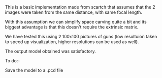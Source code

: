 This is a basic implementation made from scartch that assumes that the 2 images were taken from the same distance, with same focal length.

With this assumption we can simplify space carving quite a bit and its biggest advantage is that this doesn't require the extrinsic matrix.

We have tested this using 2 100x100 pictures of guns (low resoltuion taken to speed up visualization, higher resolutions can be used as well).

The output model obtained was satisfactory.

To do:-

Save the model to a .pcd file
